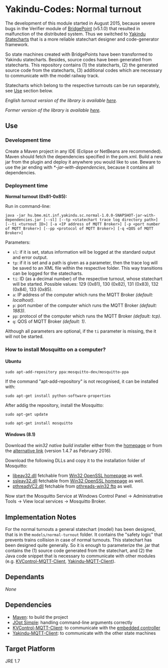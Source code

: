# Yakindu-Codes: Normal turnout

The development of this module started in August 2015, because severe bugs in the Verifier module of [BridgePoint](http://xtuml.org) (v5.1.0) that resulted in malfunction of the distributed system. Thus we switched to [Yakindu Statecharts](https://www.itemis.com/en/yakindu/statechart-tools/) that is a more reliable statechart designer and code-generator framework.

So state machines created with BridgePoints have been transformed to Yakindu statecharts. Besides, source codes have been generated from statecharts. This repository contains (1) the statecharts, (2) the generated source code from the statecharts, (3) additional codes which are necessary to communicate with the model railway track.

Statecharts which belong to the respective turnouts can be run separately, see [Use](https://github.com/FTSRG/BME-MODES3/tree/master/hu.bme.mit.inf.yakindu.sc.normal#use) section below.

*English turnout version of the library is available [here](https://github.com/FTSRG/BME-MODES3/tree/master/hu.bme.mit.inf.yakindu.sc.english).*

*Former version of the library is available [here](https://github.com/FTSRG/BME-MODES3/tree/master/deprecated/yakindu-codes).*

## Use

### Development time

Create a Maven project in any IDE (Eclipse or NetBeans are recommended). Maven should fetch the dependencies specified in the pom.xml. Build a new jar from the plugin and deploy it anywhere you would like to use. Beware to use the jar ending with _*-jar-with-dependencies_, because it contains all dependencies.

### Deployment time

**Normal turnout (0x81-0x85):**

Run in command-line: 

`java -jar hu.bme.mit.inf.yakindu.sc.normal-1.0.0-SNAPSHOT-jar-with-dependencies.jar [--sl] [--tp <statechart trace log directory path>] [--ti <turnout ID>] [-a <IP address of MQTT Broker>] [-p <port number of MQTT Broker>] [--pp <protocol of MQTT Broker>] [-q <QOS of MQTT Broker>]`

Parameters:

* `sl`: if it is set, status information will be logged at the standard output and error output.
* `tp`: if it is set and a path is given as a parameter, then the trace log will be saved to an XML file within the respective folder. This way transitions can be logged for the statecharts.
* `ti`: ID (as a decimal number) of the respective turnout, whose statechart will be started. Possible values: 129 (0x81), 130 (0x82), 131 (0x83), 132 (0x84), 133 (0x85).
* `a`: IP address of the computer which runs the MQTT Broker *(default: localhost)*.
* `p`: port number of the computer which runs the MQTT Broker *(default: 1883)*.
* `pp`: protocol of the computer which runs the MQTT Broker *(default: tcp)*.
* `q`: QOS of MQTT Broker *(default: 1)*.

Although all parameters are optional, if the `ti` parameter is missing, the it will not be started.


### How to install Mosquitto on a computer?

#### Ubuntu

`sudo apt-add-repository ppa:mosquitto-dev/mosquitto-ppa`

If the command "apt-add-repository" is not recognised, it can be installed with:

`sudo apt-get install python-software-properties`

After addig the repository, install the Mosquitto:

`sudo apt-get update`

`sudo apt-get install mosquitto`


#### Windows (8.1)

Download the *win32 native build* installer either from the [homepage](http://www.eclipse.org/mosquitto/download/#windows) or from the [alternative link](http://home.sch.bme.hu/~benjo123/mqtt/mosquitto-1.4.7-install-win32.exe) (version 1.4.7 as February 2016).

Download the following DLLs and copy it to the installation folder of Mosquitto:

* [libeay32.dll](http://home.sch.bme.hu/~benjo123/mqtt/libeay32.dll) fetchable from [Win32 OpenSSL homepage](http://slproweb.com/products/Win32OpenSSL.html) as well.
* [ssleay32.dll](http://home.sch.bme.hu/~benjo123/mqtt/ssleay32.dll) fetchable from [Win32 OpenSSL homepage](http://slproweb.com/products/Win32OpenSSL.html) as well.
* [pthreadVC2.dll](http://home.sch.bme.hu/~benjo123/mqtt/pthreadVC2.dll) fetchable from [pthreads-win32 ftp](ftp://sources.redhat.com/pub/pthreads-win32/dll-latest/dll/x86/) as well.

Now start the Mosquitto Service at Windows Control Panel -> Administrative Tools -> View local services -> Mosquitto Broker.

## Implementation Notes

For the normal turnouts a general statechart (model) has been designed, that is in the `models/normal-turnout` folder. It contains the "safety logic" that prevents trains collision in case of normal turnouts. This statechart has been designed quite generally. So it is enough to parameterize the .jar that contains the (1) source code generated from the statechart, and (2) the Java code snippet that is necessary to communicate with other modules (e.g. [KVControl-MQTT-Client](https://github.com/FTSRG/BME-MODES3/tree/master/hu.bme.mit.inf.kvcontrol.mqtt.client), [Yakindu-MQTT-Client](https://github.com/FTSRG/BME-MODES3/tree/master/hu.bme.mit.inf.yakindu.mqtt.client)). 

## Dependants ##

*None*

## Dependencies ##

* [Maven](https://maven.apache.org/download.cgi): to build the project
* [JOpt Simple](http://pholser.github.io/jopt-simple/download.html): handling command-line arguments correctly
* [KVControl-MQTT-Client](https://github.com/FTSRG/BME-MODES3/tree/master/hu.bme.mit.inf.kvcontrol.mqtt.client): to communicate with the [embedded controller](https://github.com/FTSRG/BME-MODES3/tree/master/hu.bme.mit.inf.master.mqtt.client)
* [Yakindu-MQTT-Client](https://github.com/FTSRG/BME-MODES3/tree/master/hu.bme.mit.inf.yakindu.mqtt.client): to communicate with the other state machines

## Target Platform ##
JRE 1.7